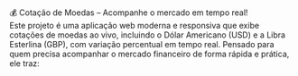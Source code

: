 💰 Cotação de Moedas – Acompanhe o mercado em tempo real!
<br>
Este projeto é uma aplicação web moderna e responsiva que exibe cotações de moedas ao vivo, incluindo o Dólar Americano (USD) e a Libra Esterlina (GBP), com variação percentual em tempo real. Pensado para quem precisa acompanhar o mercado financeiro de forma rápida e prática, ele traz:
<br>
<p align='centerr >
✅ Interface intuitiva
✅ Dados atualizados dinamicamente
✅ Estilo limpo e profissional
✅ Estrutura escalável para futuras integrações com mais moedas e notícias
</p>
<br>
Ideal para traders, investidores, curiosos sobre economia ou desenvolvedores que desejam entender como integrar APIs de câmbio com HTML, CSS e JavaScript puro.

